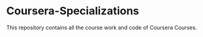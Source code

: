 # Coursera-Specializations
This repository contains all the course work and code of Coursera Courses.
